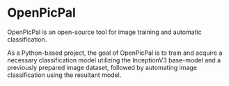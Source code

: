 # OpenPicPal

OpenPicPal is an open-source tool for image training and automatic classification.

As a Python-based project, the goal of OpenPicPal is to train and acquire a necessary classification model utilizing the InceptionV3 base-model and a previously prepared image dataset, followed by automating image classification using the resultant model.

## 
